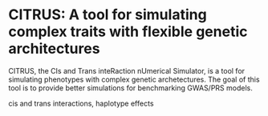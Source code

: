 # CITRUS: A tool for simulating complex traits with flexible genetic architectures

CITRUS, the CIs and Trans inteRaction nUmerical Simulator, is a tool for simulating phenotypes with complex genetic archetectures. The goal of this tool is to provide better simulations for benchmarking GWAS/PRS models.

cis and trans interactions, haplotype effects
